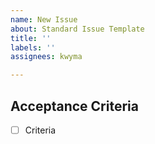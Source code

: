 ```yaml
---
name: New Issue
about: Standard Issue Template
title: ''
labels: ''
assignees: kwyma

---
```


## Acceptance Criteria
- [ ] Criteria

